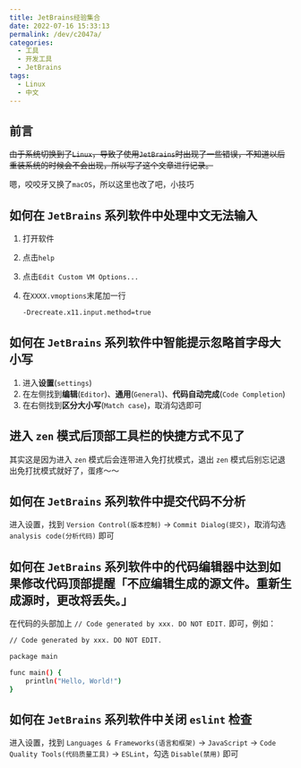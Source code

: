 ```yaml
---
title: JetBrains经验集合
date: 2022-07-16 15:33:13
permalink: /dev/c2047a/
categories:
  - 工具
  - 开发工具
  - JetBrains
tags:
  - Linux
  - 中文
---
```


## 前言

~~由于系统切换到了`Linux`，导致了使用`JetBrains`时出现了一些错误，不知道以后重装系统的时候会不会出现，所以写了这个文章进行记录。~~

嗯，咬咬牙又换了`macOS`，所以这里也改了吧，小技巧

<!-- more -->

<InArticleAdsense
    data-ad-client="ca-pub-1725717718088510"
    data-ad-slot="7426219401">
</InArticleAdsense>

## 如何在 `JetBrains` 系列软件中处理中文无法输入

1. 打开软件

2. 点击`help`

3. 点击`Edit Custom VM Options...`

4. 在`XXXX.vmoptions`末尾加一行
    ``` bash
    -Drecreate.x11.input.method=true
    ```

## 如何在 `JetBrains` 系列软件中智能提示忽略首字母大小写

1. 进入**设置**(`settings`)
2. 在左侧找到**编辑**(`Editor`)、**通用**(`General`)、**代码自动完成**(`Code Completion`)
3. 在右侧找到**区分大小写**(`Match case`)，取消勾选即可

## 进入 `zen` 模式后顶部工具栏的快捷方式不见了

其实这是因为进入 `zen` 模式后会连带进入免打扰模式，退出 `zen` 模式后别忘记退出免打扰模式就好了，蛋疼～～

## 如何在 `JetBrains` 系列软件中提交代码不分析

进入设置，找到 `Version Control(版本控制)` -> `Commit Dialog(提交)`，取消勾选 `analysis code(分析代码)` 即可

## 如何在 `JetBrains` 系列软件中的代码编辑器中达到如果修改代码顶部提醒「不应编辑生成的源文件。重新生成源时，更改将丢失。」

在代码的头部加上 `// Code generated by xxx. DO NOT EDIT.` 即可，例如：

``` bash
// Code generated by xxx. DO NOT EDIT.

package main

func main() {
    println("Hello, World!")
}
```

## 如何在 `JetBrains` 系列软件中关闭 `eslint` 检查

进入设置，找到 `Languages & Frameworks(语言和框架)` -> `JavaScript` -> `Code Quality Tools(代码质量工具)` -> `ESLint`，勾选 `Disable(禁用)` 即可

